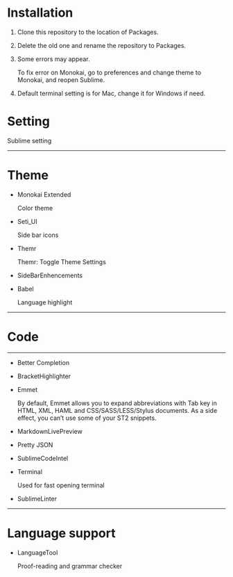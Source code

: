 # Installation

1. Clone this repository to the location of Packages.

2. Delete the old one and rename the repository to Packages.

3. Some errors may appear.

	To fix error on Monokai, go to preferences and change theme to Monokai, and reopen Sublime.

4. Default terminal setting is for Mac, change it for Windows if need.

# Setting

Sublime setting

---

# Theme

* Monokai Extended

	Color theme

* Seti_UI

	Side bar icons

* Themr

	Themr: Toggle Theme Settings

* SideBarEnhencements

* Babel

	Language highlight

---

# Code

---

* Better Completion

* BracketHighlighter

* Emmet

	By default, Emmet allows you to expand abbreviations with Tab key in HTML, XML, HAML and CSS/SASS/LESS/Stylus documents. As a side effect, you can’t use some of your ST2 snippets.
  
* MarkdownLivePreview

* Pretty JSON

* SublimeCodeIntel

* Terminal

	Used for fast opening terminal

* SublimeLinter

---

# Language support

* LanguageTool

	Proof-reading and grammar checker

